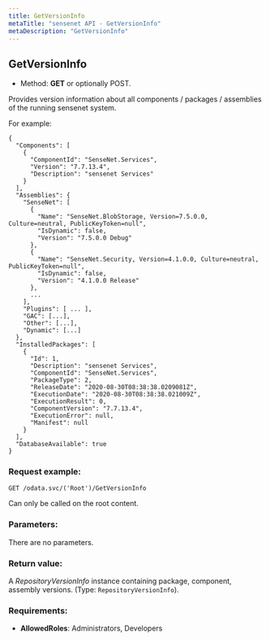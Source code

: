 ```yaml
---
title: GetVersionInfo
metaTitle: "sensenet API - GetVersionInfo"
metaDescription: "GetVersionInfo"
---
```


## GetVersionInfo
- Method: **GET** or optionally POST.

Provides version information about all components / packages / assemblies of the running sensenet system.
 

 For example:
 ``` 
 {
   "Components": [
     {
       "ComponentId": "SenseNet.Services",
       "Version": "7.7.13.4",
       "Description": "sensenet Services"
     }
   ],
   "Assemblies": {
     "SenseNet": [
       {
         "Name": "SenseNet.BlobStorage, Version=7.5.0.0, Culture=neutral, PublicKeyToken=null",
         "IsDynamic": false,
         "Version": "7.5.0.0 Debug"
       },
       {
         "Name": "SenseNet.Security, Version=4.1.0.0, Culture=neutral, PublicKeyToken=null",
         "IsDynamic": false,
         "Version": "4.1.0.0 Release"
       },
       ...
     ],
     "Plugins": [ ... ],
     "GAC": [...],
     "Other": [...],
     "Dynamic": [...]
   },
   "InstalledPackages": [
     {
       "Id": 1,
       "Description": "sensenet Services",
       "ComponentId": "SenseNet.Services",
       "PackageType": 2,
       "ReleaseDate": "2020-08-30T08:38:38.0209081Z",
       "ExecutionDate": "2020-08-30T08:38:38.021009Z",
       "ExecutionResult": 0,
       "ComponentVersion": "7.7.13.4",
       "ExecutionError": null,
       "Manifest": null
     }
   ],
   "DatabaseAvailable": true
 }
```

### Request example:

```
GET /odata.svc/('Root')/GetVersionInfo
```
Can only be called on the root content.
### Parameters:
There are no parameters.

### Return value:
A _RepositoryVersionInfo_ instance containing package, component, assembly
 versions. (Type: `RepositoryVersionInfo`).

### Requirements:
- **AllowedRoles**: Administrators, Developers

